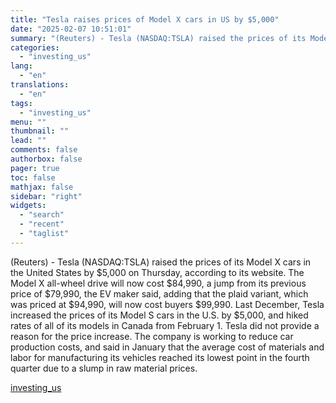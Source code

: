 ```yaml
---
title: "Tesla raises prices of Model X cars in US by $5,000"
date: "2025-02-07 10:51:01"
summary: "(Reuters) - Tesla (NASDAQ:TSLA) raised the prices of its Model X cars in the United States by $5,000 on Thursday, according to its website. The Model X all-wheel drive will now cost $84,990, a jump from its previous price of $79,990, the EV maker said, adding that the plaid variant,..."
categories:
  - "investing_us"
lang:
  - "en"
translations:
  - "en"
tags:
  - "investing_us"
menu: ""
thumbnail: ""
lead: ""
comments: false
authorbox: false
pager: true
toc: false
mathjax: false
sidebar: "right"
widgets:
  - "search"
  - "recent"
  - "taglist"
---
```


(Reuters) - Tesla (NASDAQ:TSLA) raised the prices of its Model X cars in the United States by $5,000 on Thursday, according to its website. The Model X all-wheel drive will now cost $84,990, a jump from its previous price of $79,990, the EV maker said, adding that the plaid variant, which was priced at $94,990, will now cost buyers $99,990. Last December, Tesla increased the prices of its Model S cars in the U.S. by $5,000, and hiked rates of all of its models in Canada from February 1. Tesla did not provide a reason for the price increase. The company is working to reduce car production costs, and said in January that the average cost of materials and labor for manufacturing its vehicles reached its lowest point in the fourth quarter due to a slump in raw material prices.

[investing_us](https://www.investing.com/news/stock-market-news/tesla-raises-prices-of-model-x-cars-in-us-by-5000-3855421)
